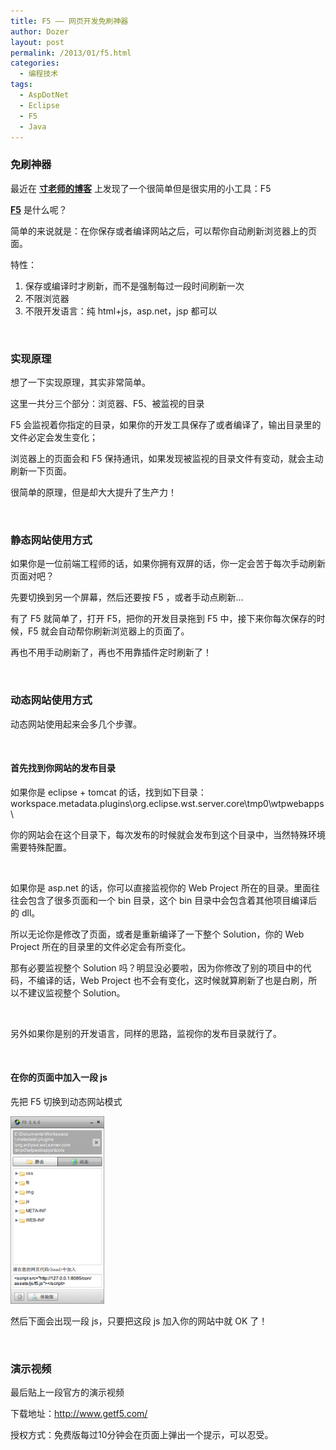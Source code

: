 ```yaml
---
title: F5 —— 网页开发免刷神器
author: Dozer
layout: post
permalink: /2013/01/f5.html
categories:
  - 编程技术
tags:
  - AspDotNet
  - Eclipse
  - F5
  - Java
---
```


### 免刷神器

最近在 <a href="http://island205.com/2012/12/17/f5-v0-0-4-%E5%8F%91%E5%B8%83/" target="_blank"><strong>寸老师的博客</strong></a> 上发现了一个很简单但是很实用的小工具：F5

<a href="http://www.getf5.com/" target="_blank"><strong>F5</strong></a> 是什么呢？

简单的来说就是：在你保存或者编译网站之后，可以帮你自动刷新浏览器上的页面。

特性：

1.  保存或编译时才刷新，而不是强制每过一段时间刷新一次
2.  不限浏览器
3.  不限开发语言：纯 html+js，asp.net，jsp 都可以

<!--more-->

&nbsp;

### 实现原理

想了一下实现原理，其实非常简单。

这里一共分三个部分：浏览器、F5、被监视的目录

F5 会监视着你指定的目录，如果你的开发工具保存了或者编译了，输出目录里的文件必定会发生变化；

浏览器上的页面会和 F5 保持通讯，如果发现被监视的目录文件有变动，就会主动刷新一下页面。

很简单的原理，但是却大大提升了生产力！

&nbsp;

### 静态网站使用方式

如果你是一位前端工程师的话，如果你拥有双屏的话，你一定会苦于每次手动刷新页面对吧？

先要切换到另一个屏幕，然后还要按 F5 ，或者手动点刷新…

有了 F5 就简单了，打开 F5，把你的开发目录拖到 F5 中，接下来你每次保存的时候，F5 就会自动帮你刷新浏览器上的页面了。

再也不用手动刷新了，再也不用靠插件定时刷新了！

&nbsp;

### 动态网站使用方式

动态网站使用起来会多几个步骤。

&nbsp;

#### 首先找到你网站的发布目录

如果你是 eclipse + tomcat 的话，找到如下目录：workspace\.metadata\.plugins\org.eclipse.wst.server.core\tmp0\wtpwebapps\

你的网站会在这个目录下，每次发布的时候就会发布到这个目录中，当然特殊环境需要特殊配置。

&nbsp;

如果你是 asp.net 的话，你可以直接监视你的 Web Project 所在的目录。里面往往会包含了很多页面和一个 bin 目录，这个 bin 目录中会包含着其他项目编译后的 dll。

所以无论你是修改了页面，或者是重新编译了一下整个 Solution，你的 Web Project 所在的目录里的文件必定会有所变化。

那有必要监视整个 Solution 吗？明显没必要啦，因为你修改了别的项目中的代码，不编译的话，Web Project 也不会有变化，这时候就算刷新了也是白刷，所以不建议监视整个 Solution。

&nbsp;

另外如果你是别的开发语言，同样的思路，监视你的发布目录就行了。

&nbsp;

#### 在你的页面中加入一段 js

先把 F5 切换到动态网站模式

[<img class="alignnone size-medium wp-image-1039" alt="f5" src="/uploads/2013/01/f5-150x300.png" width="150" height="300" />][1]

然后下面会出现一段 js，只要把这段 js 加入你的网站中就 OK 了！

&nbsp;

### 演示视频

最后贴上一段官方的演示视频



下载地址：<a href="http://www.getf5.com/" target="_blank">http://www.getf5.com/</a>

授权方式：免费版每过10分钟会在页面上弹出一个提示，可以忍受。

 [1]: /uploads/2013/01/f5.png
